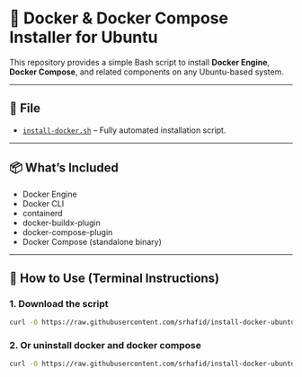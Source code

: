 # 🐳 Docker & Docker Compose Installer for Ubuntu

This repository provides a simple Bash script to install **Docker Engine**, **Docker Compose**, and related components on any Ubuntu-based system.

---

## 📄 File

- [`install-docker.sh`](./install-docker.sh) – Fully automated installation script.

---

## 📦 What’s Included

- Docker Engine  
- Docker CLI  
- containerd  
- docker-buildx-plugin  
- docker-compose-plugin  
- Docker Compose (standalone binary)

---

## 🚀 How to Use (Terminal Instructions)

### 1. Download the script

```bash
curl -O https://raw.githubusercontent.com/srhafid/install-docker-ubuntu/main/install-docker.sh
```

### 2. Or uninstall docker and docker compose

```bash
curl -O https://raw.githubusercontent.com/srhafid/install-docker-ubuntu/main/uninstall-docker.sh
```